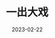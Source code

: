 ---
title: '一出大戏'
date: '2023-02-22'
price: '20.0'
theaters: ['北京大学百周年纪念讲堂']
seat: ['12-3  1F']
remark: ['原声影片・中文字幕']
---
